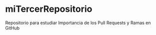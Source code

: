 # miTercerRepositorio
Repositorio para estudiar  Importancia de los Pull Requests y Ramas en GitHub
